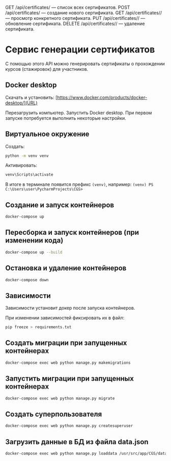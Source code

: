 GET /api/certificates/ — список всех сертификатов.
POST /api/certificates/ — создание нового сертификата.
GET /api/certificates/<id>/ — просмотр конкретного сертификата.
PUT /api/certificates/<id>/ — обновление сертификата.
DELETE /api/certificates/<id>/ — удаление сертификата.

# Сервис генерации сертификатов

С помощью этого API можно генерировать сертификаты о прохождении курсов (стажировок) для участников.

## Docker desktop
Скачать и установить:
[https://www.docker.com/products/docker-desktop/](URL)

Перезагрузить компьютер.
Запустить Docker desktop. При первом запуске потребуется выполнить некоторые настройки.

## Виртуальное окружение
Создать:
```bash
python -m venv venv
```  
Активировать:
```bash
venv\Scripts\activate
```

В итоге в терминале появится префикс `(venv)`, например:
`(venv) PS C:\Users\user\PycharmProjects\CGS>`

## Создание и запуск контейнеров
```bash
docker-compose up
```

## Пересборка и запуск контейнеров (при изменении кода)
```bash
docker-compose up --build
```

## Остановка и удаление контейнеров
```bash
docker-compose down
```

## Зависимости

Зависимости установит докер после запуска контейнеров.

При изменении зависимостей фиксировать их в файл:
```bash
pip freeze > requirements.txt
```

## Создать миграции при запущенных контейнерах
```bash
docker-compose exec web python manage.py makemigrations
```

## Запустить миграции при запущенных контейнерах
```bash
docker-compose exec web python manage.py migrate
```

## Создать суперпользователя
```bash
docker-compose exec web python manage.py createsuperuser
```


## Загрузить данные в БД из файла data.json
```bash
docker-compose exec web python manage.py loaddata /usr/src/app/CGS/data/data.json
```
